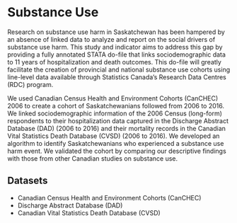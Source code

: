 # Substance Use

Research on substance use harm in Saskatchewan has been hampered by an absence of linked data to analyze and report on the social drivers of substance use harm. 
This study and indicator aims to address this gap by providing a fully annotated STATA do-file that links sociodemographic data to 11 years of hospitalization 
and death outcomes. This do-file will greatly facilitate the creation of provincial and national substance use cohorts using line-level data available
through Statistics Canada’s Research Data Centres (RDC) program.

We used Canadian Census Health and Environment Cohorts (CanCHEC) 2006 to create a cohort of Saskatchewanians followed from 2006 to 2016. We linked
sociodemographic information of the 2006 Census (long-form) respondents to their hospitalization data captured in the 
Discharge Abstract Database (DAD) (2006 to 2016) and their mortality records in the Canadian Vital Statistics Death Database (CVSD) (2006 to
2016). We developed an algorithm to identify Saskatchewanians who experienced a substance use harm event. We validated the cohort by comparing our
descriptive findings with those from other Canadian studies on substance use.

## Datasets

- Canadian Census Health and Environment Cohorts (CanCHEC)
- Discharge Abstract Database (DAD)
- Canadian Vital Statistics Death Database (CVSD)



